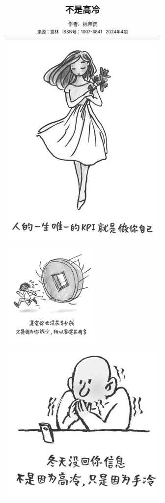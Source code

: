 # <center>不是高冷</center> 

<div align=center><img src="https://raw.githubusercontent.com/leaguecn/magazines/main/img_authors/%25d7%25f7%25d5%25df%25a3%25ba%25c1%25d6%25b5%25db%25e4%25bd.jpg"></div> 

<center>来源：意林   ISSN号：1007-3841   2024年4期</center> 


* * *


![](https://raw.githubusercontent.com/leaguecn/magazines/main/img/yili20240434-1-l.jpg)

![](https://raw.githubusercontent.com/leaguecn/magazines/main/img/yili20240434-2-l.jpg)

![](https://raw.githubusercontent.com/leaguecn/magazines/main/img/yili20240434-3-l.jpg)